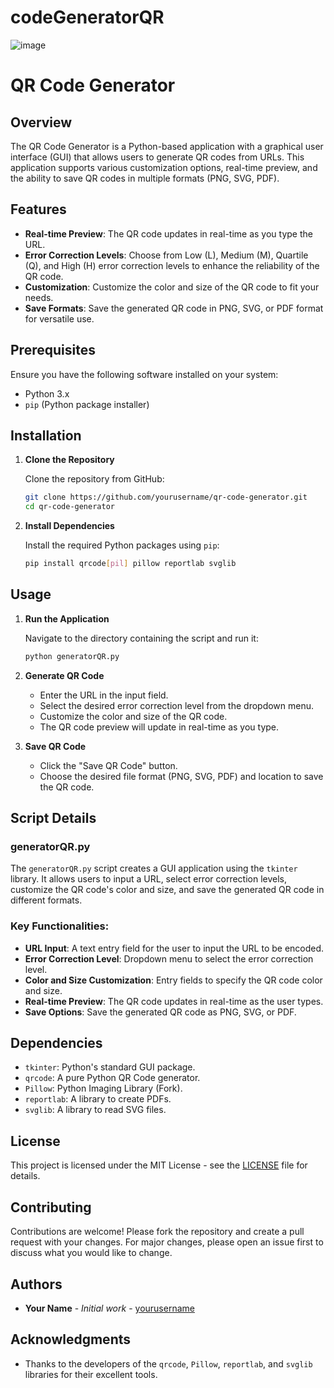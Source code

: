 # codeGeneratorQR
![image](https://github.com/Anastasios3/codeGeneratorQR/assets/117446378/a561a4c7-6b34-4fab-8da1-9182935f821d)

# QR Code Generator

## Overview

The QR Code Generator is a Python-based application with a graphical user interface (GUI) that allows users to generate QR codes from URLs. This application supports various customization options, real-time preview, and the ability to save QR codes in multiple formats (PNG, SVG, PDF).

## Features

- **Real-time Preview**: The QR code updates in real-time as you type the URL.
- **Error Correction Levels**: Choose from Low (L), Medium (M), Quartile (Q), and High (H) error correction levels to enhance the reliability of the QR code.
- **Customization**: Customize the color and size of the QR code to fit your needs.
- **Save Formats**: Save the generated QR code in PNG, SVG, or PDF format for versatile use.

## Prerequisites

Ensure you have the following software installed on your system:

- Python 3.x
- `pip` (Python package installer)

## Installation

1. **Clone the Repository**

   Clone the repository from GitHub:

   ```sh
   git clone https://github.com/yourusername/qr-code-generator.git
   cd qr-code-generator
   ```

2. **Install Dependencies**

   Install the required Python packages using `pip`:

   ```sh
   pip install qrcode[pil] pillow reportlab svglib
   ```

## Usage

1. **Run the Application**

   Navigate to the directory containing the script and run it:

   ```sh
   python generatorQR.py
   ```

2. **Generate QR Code**

   - Enter the URL in the input field.
   - Select the desired error correction level from the dropdown menu.
   - Customize the color and size of the QR code.
   - The QR code preview will update in real-time as you type.

3. **Save QR Code**

   - Click the "Save QR Code" button.
   - Choose the desired file format (PNG, SVG, PDF) and location to save the QR code.

## Script Details

### generatorQR.py

The `generatorQR.py` script creates a GUI application using the `tkinter` library. It allows users to input a URL, select error correction levels, customize the QR code's color and size, and save the generated QR code in different formats.

### Key Functionalities:

- **URL Input**: A text entry field for the user to input the URL to be encoded.
- **Error Correction Level**: Dropdown menu to select the error correction level.
- **Color and Size Customization**: Entry fields to specify the QR code color and size.
- **Real-time Preview**: The QR code updates in real-time as the user types.
- **Save Options**: Save the generated QR code as PNG, SVG, or PDF.

## Dependencies

- `tkinter`: Python's standard GUI package.
- `qrcode`: A pure Python QR Code generator.
- `Pillow`: Python Imaging Library (Fork).
- `reportlab`: A library to create PDFs.
- `svglib`: A library to read SVG files.

## License

This project is licensed under the MIT License - see the [LICENSE](LICENSE) file for details.

## Contributing

Contributions are welcome! Please fork the repository and create a pull request with your changes. For major changes, please open an issue first to discuss what you would like to change.

## Authors

- **Your Name** - *Initial work* - [yourusername](https://github.com/yourusername)

## Acknowledgments

- Thanks to the developers of the `qrcode`, `Pillow`, `reportlab`, and `svglib` libraries for their excellent tools.
